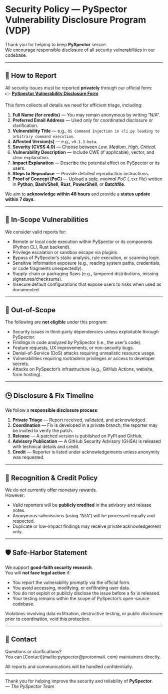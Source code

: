 # Security Policy — PySpector Vulnerability Disclosure Program (VDP)

Thank you for helping to keep **PySpector** secure.  
We encourage responsible disclosure of all security vulnerabilities in our codebase.

---

## 🧭 How to Report
All security issues must be reported **privately** through our official form:  
👉 [**PySpector Vulnerability Disclosure Form**](https://xobusaqs.forms.app/pyspector-vdp-form)

This form collects all details we need for efficient triage, including:
1. **Full Name (for credits)** — You may remain anonymous by writing “N/A”.
2. **Preferred Email Address** — Used only for coordinated disclosure or clarification.
3. **Vulnerability Title** — e.g., `OS Command Injection in cli.py leading to arbitrary command execution`.
4. **Affected Version(s)** — e.g., `v0.1.3-beta`.
5. **Severity (CVSS 4.0)** — Choose between *Low, Medium, High, Critical*.
6. **Vulnerability Description** — Include CWE (if applicable), vector, and clear explanation.
7. **Impact Explanation** — Describe the potential effect on PySpector or its users.
8. **Steps to Reproduce** — Provide detailed reproduction instructions.
9. **Proof of Concept (PoC)** — Upload a *safe, minimal PoC* (`.txt` file) written in **Python**, **Bash/Shell**, **Rust**, **PowerShell**, or **Batchfile**.

We aim to **acknowledge within 48 hours** and provide a **status update within 7 days**.

---

## 🧩 In-Scope Vulnerabilities
We consider valid reports for:
- Remote or local code execution within PySpector or its components (Python CLI, Rust backend).
- Privilege escalation or sandbox escape via plugins.
- Bypass of PySpector’s static analysis, rule execution, or scanning logic.
- Sensitive information exposure (e.g., reading system paths, credentials, or code fragments unexpectedly).
- Supply-chain or packaging flaws (e.g., tampered distributions, missing signatures/checksums).
- Insecure default configurations that expose users to risks when used as documented.

---

## 🚫 Out-of-Scope
The following are **not eligible** under this program:
- Security issues in third-party dependencies unless exploitable *through* PySpector.
- Findings in code analyzed *by* PySpector (i.e., the user’s code).
- Feature requests, UX improvements, or non-security bugs.
- Denial-of-Service (DoS) attacks requiring unrealistic resource usage.
- Vulnerabilities requiring root/admin privileges or access to developer secrets.
- Attacks on PySpector’s infrastructure (e.g., GitHub Actions, website, form hosting).

---

## 🕒 Disclosure & Fix Timeline
We follow a **responsible disclosure process**:

1. **Private Triage** — Report received, validated, and acknowledged.
2. **Coordination** — Fix is developed in a private branch; the reporter may be invited to verify the patch.
3. **Release** — A patched version is published on PyPI and GitHub.
4. **Advisory Publication** — A GitHub Security Advisory (GHSA) is released with technical details and credit.
5. **Credit** — Reporter is listed under acknowledgements unless anonymity was requested.

---

## 🏅 Recognition & Credit Policy
We do not currently offer monetary rewards.  
However:
- Valid reporters will be **publicly credited** in the advisory and release notes.
- Anonymous submissions (using “N/A”) will be processed equally and respected.
- Duplicate or low-impact findings may receive private acknowledgement only.

---

## 🛡️ Safe-Harbor Statement
We support **good-faith security research**.  
You will **not face legal action** if:
- You report the vulnerability promptly via the official form.
- You avoid accessing, modifying, or exfiltrating user data.
- You do not exploit or publicly disclose the issue before a fix is released.
- Your testing remains within the scope of PySpector’s open-source codebase.

Violations involving data exfiltration, destructive testing, or public disclosure prior to coordination, void this protection.

---

## 💬 Contact
Questions or clarifications?  
You can [Contact](mailto:pyspector@protonmail. com) maintainers directly.

All reports and communications will be handled confidentially.

---

Thank you for helping improve the security and reliability of **PySpector**.  
— *The PySpector Team*